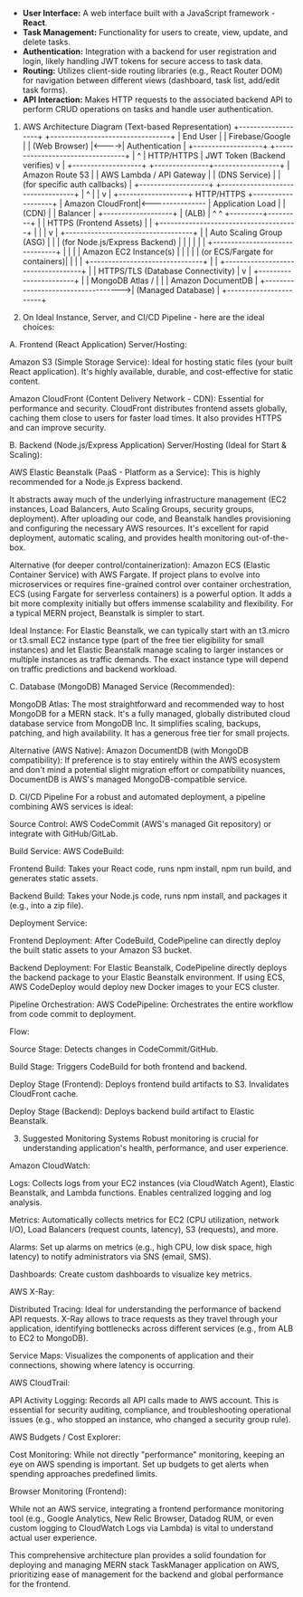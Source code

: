 * **User Interface:** A web interface built with a JavaScript framework - **React**.
* **Task Management:** Functionality for users to create, view, update, and delete tasks.
* **Authentication:** Integration with a backend for user registration and login, likely handling JWT tokens for secure access to task data.
* **Routing:** Utilizes client-side routing libraries (e.g., React Router DOM) for navigation between different views (dashboard, task list, add/edit task forms).
* **API Interaction:** Makes HTTP requests to the associated backend API to perform CRUD operations on tasks and handle user authentication.


1. AWS Architecture Diagram (Text-based Representation)
+-------------------+      +---------------------------------+
|     End User      |      |          Firebase/Google        |
| (Web Browser)     |<---->|         Authentication          |
+-------------------+      +---------------------------------+
          |                               ^
          | HTTP/HTTPS                     | JWT Token (Backend verifies)
          v                                |
+-------------------+      +---------------+------------------+
|   Amazon Route 53 |      |     AWS Lambda / API Gateway     |
|    (DNS Service)  |      |   (for specific auth callbacks)  |
+-------------------+      +----------------------------------+
          |                                  ^
          |                                  |
          v                                  |
+-------------------+   HTTP/HTTPS      +-------------------+
|  Amazon CloudFront|<---------------   | Application Load  |
|    (CDN)          |                   |     Balancer      |
+-------------------+                   |       (ALB)       |
     ^     ^                            +---------+---------+
     |     | HTTPS (Frontend Assets)              |
     |     +--------------------------------------+
     |                                            |
     |                                            v
     |                             +-----------------------------------+
     |                             |   Auto Scaling Group (ASG)        |
     |                             |   (for Node.js/Express Backend)   |
     |                             |                                   |
     |                             | +-------------------------------+ |
     |                             | |  Amazon EC2 Instance(s)       | |
     |                             | | (or ECS/Fargate for containers)| |
     |                             | +-------------------------------+ |
     |                             +-----------------------------------+
     |                                            | HTTPS/TLS (Database Connectivity)
     |                                            v
     |                                    +-----------------------+
     |                                    |   MongoDB Atlas /     |
     |                                    |   Amazon DocumentDB   |
     +----------------------------------->|   (Managed Database)  |
                                          +-----------------------+

2. On Ideal Instance, Server, and CI/CD Pipeline - here are the ideal choices:

A. Frontend (React Application)
Server/Hosting:

Amazon S3 (Simple Storage Service): Ideal for hosting static files (your built React application). It's highly available, durable, and cost-effective for static content.

Amazon CloudFront (Content Delivery Network - CDN): Essential for performance and security. CloudFront distributes frontend assets globally, caching them close to users for faster load times. It also provides HTTPS and can improve security.

B. Backend (Node.js/Express Application)
Server/Hosting (Ideal for Start & Scaling):

AWS Elastic Beanstalk (PaaS - Platform as a Service): This is highly recommended for a Node.js Express backend.

It abstracts away much of the underlying infrastructure management (EC2 instances, Load Balancers, Auto Scaling Groups, security groups, deployment). After uploading our code, and Beanstalk handles provisioning and configuring the necessary AWS resources. It's excellent for rapid deployment, automatic scaling, and provides health monitoring out-of-the-box.

Alternative (for deeper control/containerization): Amazon ECS (Elastic Container Service) with AWS Fargate. If project plans to evolve into microservices or requires fine-grained control over container orchestration, ECS (using Fargate for serverless containers) is a powerful option. It adds a bit more complexity initially but offers immense scalability and flexibility. For a typical MERN project, Beanstalk is simpler to start.

Ideal Instance: For Elastic Beanstalk, we can typically start with an t3.micro or t3.small EC2 instance type (part of the free tier eligibility for small instances) and let Elastic Beanstalk manage scaling to larger instances or multiple instances as traffic demands. The exact instance type will depend on traffic predictions and backend workload.

C. Database (MongoDB)
Managed Service (Recommended):

MongoDB Atlas: The most straightforward and recommended way to host MongoDB for a MERN stack. It's a fully managed, globally distributed cloud database service from MongoDB Inc. It simplifies scaling, backups, patching, and high availability. It has a generous free tier for small projects.

Alternative (AWS Native): Amazon DocumentDB (with MongoDB compatibility): If preference is to stay entirely within the AWS ecosystem and don't mind a potential slight migration effort or compatibility nuances, DocumentDB is AWS's managed MongoDB-compatible service.

D. CI/CD Pipeline
For a robust and automated deployment, a pipeline combining AWS services is ideal:

Source Control: AWS CodeCommit (AWS's managed Git repository) or integrate with GitHub/GitLab.

Build Service: AWS CodeBuild:

Frontend Build: Takes your React code, runs npm install, npm run build, and generates static assets.

Backend Build: Takes your Node.js code, runs npm install, and packages it (e.g., into a zip file).

Deployment Service:

Frontend Deployment: After CodeBuild, CodePipeline can directly deploy the built static assets to your Amazon S3 bucket.

Backend Deployment: For Elastic Beanstalk, CodePipeline directly deploys the backend package to your Elastic Beanstalk environment. If using ECS, AWS CodeDeploy would deploy new Docker images to your ECS cluster.

Pipeline Orchestration: AWS CodePipeline: Orchestrates the entire workflow from code commit to deployment.

Flow:

Source Stage: Detects changes in CodeCommit/GitHub.

Build Stage: Triggers CodeBuild for both frontend and backend.

Deploy Stage (Frontend): Deploys frontend build artifacts to S3. Invalidates CloudFront cache.

Deploy Stage (Backend): Deploys backend build artifact to Elastic Beanstalk.

3. Suggested Monitoring Systems
Robust monitoring is crucial for understanding application's health, performance, and user experience.

Amazon CloudWatch:

Logs: Collects logs from your EC2 instances (via CloudWatch Agent), Elastic Beanstalk, and Lambda functions. Enables centralized logging and log analysis.

Metrics: Automatically collects metrics for EC2 (CPU utilization, network I/O), Load Balancers (request counts, latency), S3 (requests), and more. 

Alarms: Set up alarms on metrics (e.g., high CPU, low disk space, high latency) to notify administrators via SNS (email, SMS).

Dashboards: Create custom dashboards to visualize key metrics.

AWS X-Ray:

Distributed Tracing: Ideal for understanding the performance of backend API requests. X-Ray allows to trace requests as they travel through your application, identifying bottlenecks across different services (e.g., from ALB to EC2 to MongoDB).

Service Maps: Visualizes the components of application and their connections, showing where latency is occurring.

AWS CloudTrail:

API Activity Logging: Records all API calls made to AWS account. This is essential for security auditing, compliance, and troubleshooting operational issues (e.g., who stopped an instance, who changed a security group rule).

AWS Budgets / Cost Explorer:

Cost Monitoring: While not directly "performance" monitoring, keeping an eye on AWS spending is important. Set up budgets to get alerts when spending approaches predefined limits.

Browser Monitoring (Frontend):

While not an AWS service, integrating a frontend performance monitoring tool (e.g., Google Analytics, New Relic Browser, Datadog RUM, or even custom logging to CloudWatch Logs via Lambda) is vital to understand actual user experience.

This comprehensive architecture plan provides a solid foundation for deploying and managing MERN stack TaskManager application on AWS, prioritizing ease of management for the backend and global performance for the frontend.







